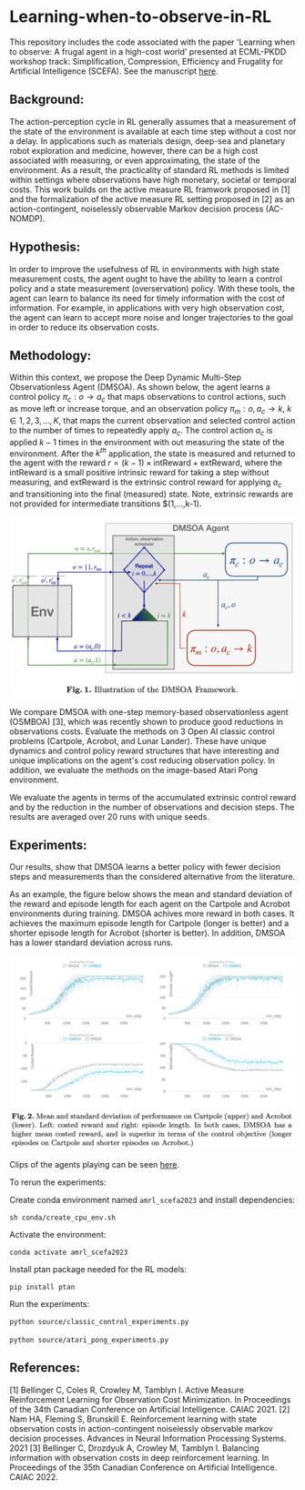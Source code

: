 # Learning-when-to-observe-in-RL
This repository includes the code associated with the paper 'Learning when to observe: A frugal agent in a high-cost world' presented at ECML-PKDD workshop track: Simplification, Compression, Efficiency and Frugality for Artificial Intelligence (SCEFA). See the manuscript [here](https://arxiv.org/pdf/2307.02620.pdf).

## Background:

The action-perception cycle in RL generally assumes that a measurement of the state of the environment is available at each time step without a cost nor a delay. In applications such as materials design, deep-sea and planetary robot exploration and medicine, however, there can be a high cost associated with measuring, or even approximating, the state of the environment. As a result, the practicality of standard RL methods is limited within settings where observations have high monetary, societal or temporal costs. This work builds on the active measure RL framwork proposed in [1] and the formalization of the active measure RL setting proposed in [2] as an action-contingent, noiselessly observable Markov decision process (AC-NOMDP).

## Hypothesis: 

In order to improve the usefulness of RL in environments with high state measurement costs, the agent ought to have the ability to learn a control policy and a state measurement (overservation) policy. With these tools, the agent can learn to balance its need for timely information with the cost of information. For example, in applications with very high observation cost, the agent can learn to accept more noise and longer trajectories to the goal in order to reduce its observation costs. 

## Methodology: 

Within this context, we propose the Deep Dynamic Multi-Step Observationless Agent (DMSOA). As shown below, the agent learns a control policy $\pi_c: o \rightarrow a_c$ that maps observations to control actions, such as move left or increase torque, and an observation policy $\pi_m: o, a_c \rightarrow k$,  $k \in {1,2,3,...,K}$, that maps the current observation and selected control action to the number of times to repeatedly apply $a_c$. The control action $a_c$ is applied $k-1$ times in the environment with out measuring the state of the environment. After the $k^{th}$ application, the state is measured and returned to the agent with the reward $r = (k-1) \times \text{intReward} + \text{extReward}$, where the $\text{intReward}$ is a small positive intrinsic reward for taking a step without measuring, and $\text{extReward}$ is the extrinsic control reward for applying $a_c$ and transitioning into the final (measured) state. Note, extrinsic rewards are not provided for intermediate transitions $(1,...,k-1).

![plot](figures/dmsoa_framework.png)


We compare DMSOA with one-step memory-based observationless agent (OSMBOA) [3], which was recently shown to produce good reductions in observations costs. Evaluate the methods on 3 Open AI classic control problems (Cartpole, Acrobot, and Lunar Lander). These have unique dynamics and control policy reward structures that have interesting and unique implications on the agent's cost reducing observation policy. In addition, we evaluate the methods on the image-based Atari Pong environment. 

We evaluate the agents in terms of the accumulated extrinsic control reward and by the reduction in the number of observations and decision steps. The results are averaged over 20 runs with unique seeds. 

## Experiments: 


Our results, show that DMSOA learns a better policy with fewer decision steps and measurements than the considered alternative from the literature. 

As an example, the figure below shows the mean and standard deviation of the reward and episode length for each agent on the Cartpole and Acrobot environments during training. DMSOA achives more reward in both cases. It achieves the maximum episode length for Cartpole (longer is better) and a shorter episode length for Acrobot (shorter is better). In addition, DMSOA has a lower standard deviation across runs. 

![plot](figures/cartpole_acro_learning_curves.png)

Clips of the agents playing can be seen [here](https://www.youtube.com/playlist?list=PLr6sWY5moZhFtTuCBbIjb4cZQOZkbjkOV).

To rerun the experiments:

Create conda environment named `amrl_scefa2023` and install dependencies:

    sh conda/create_cpu_env.sh    

Activate the environment:

    conda activate amrl_scefa2023

Install ptan package needed for the RL models:

    pip install ptan

Run the experiments:

    python source/classic_control_experiments.py

    python source/atari_pong_experiments.py


## References:

[1] Bellinger C, Coles R, Crowley M, Tamblyn I. Active Measure Reinforcement Learning for Observation Cost Minimization. In Proceedings of the 34th Canadian Conference on Artificial Intelligence. CAIAC 2021.
[2] Nam HA, Fleming S, Brunskill E. Reinforcement learning with state observation costs in action-contingent noiselessly observable markov decision processes. Advances in Neural Information Processing Systems. 2021
[3] Bellinger C, Drozdyuk A, Crowley M, Tamblyn I. Balancing information with observation costs in deep reinforcement learning. In Proceedings of the 35th Canadian Conference on Artificial Intelligence. CAIAC 2022.